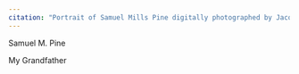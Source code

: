 ```yaml
---
citation: "Portrait of Samuel Mills Pine digitally photographed by Jacqueline Igliozzi and republished with permission via personal correspondence 01 Feb 2023."
---
```


Samuel M. Pine 

My Grandfather
